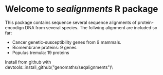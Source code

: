 # Welcome to *sealignments* R package

This package contains sequence several sequence alignments of protein-encodign 
DNA from several species. The follwing alignment are included so far:
  
   * Cancer genetic-susceptibility genes from 9 mammals.
   * Biomembrane proteins: 9 genes
   * Populus tremula: 19 proteins
   
Install from github with devtools::install_github("genomaths/seqalignments")\
